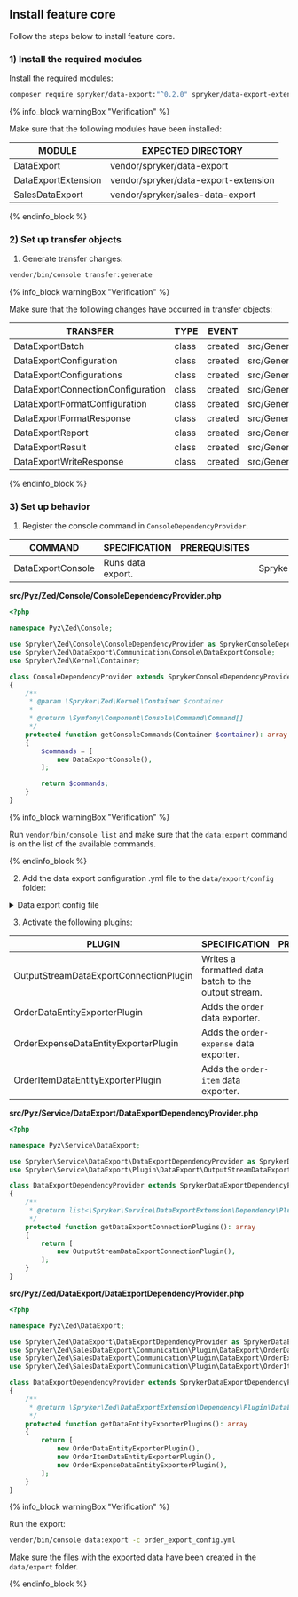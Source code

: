 

## Install feature core

Follow the steps below to install feature core.

### 1) Install the required modules

Install the required modules:

```bash
composer require spryker/data-export:"^0.2.0" spryker/data-export-extension:"^0.1.0" spryker/sales-data-export:"^0.1.0" --update-with-dependencies
```

{% info_block warningBox "Verification" %}

Make sure that the following modules have been installed:

| MODULE              | EXPECTED DIRECTORY                   |
|---------------------|--------------------------------------|
| DataExport          | vendor/spryker/data-export           |
| DataExportExtension | vendor/spryker/data-export-extension |
| SalesDataExport     | vendor/spryker/sales-data-export     |

{% endinfo_block %}

### 2) Set up transfer objects

1. Generate transfer changes:

```bash
vendor/bin/console transfer:generate
```

{% info_block warningBox "Verification" %}

Make sure that the following changes have occurred in transfer objects:

| TRANSFER | TYPE | EVENT | PATH |
| --- | --- | --- | --- |
| DataExportBatch | class | created | src/Generated/Shared/Transfer/DataExportBatchTransfer.php |
| DataExportConfiguration | class | created |src/Generated/Shared/Transfer/DataExportConfigurationTransfer.php |
| DataExportConfigurations | class | created | src/Generated/Shared/Transfer/DataExportConfigurationsTransfer.php |
| DataExportConnectionConfiguration | class | created | src/Generated/Shared/Transfer/DataExportConnectionConfigurationTransfer.php |
| DataExportFormatConfiguration | class | created | src/Generated/Shared/Transfer/DataExportFormatConfigurationTransfer.php |
| DataExportFormatResponse | class | created | src/Generated/Shared/Transfer/DataExportFormatResponseTransfer.php |
| DataExportReport | class | created | src/Generated/Shared/Transfer/DataExportReportTransfer.php |
| DataExportResult | class | created | src/Generated/Shared/Transfer/DataExportResultTransfer.php |
| DataExportWriteResponse | class | created | src/Generated/Shared/Transfer/DataExportWriteResponseTransfer.php |

{% endinfo_block %}

### 3) Set up behavior

1. Register the console command in `ConsoleDependencyProvider`.

| COMMAND           | SPECIFICATION     | PREREQUISITES | NAMESPACE                                    |
|-------------------|-------------------|---------------|----------------------------------------------|
| DataExportConsole | Runs data export. |               | Spryker\Zed\DataExport\Communication\Console |

**src/Pyz/Zed/Console/ConsoleDependencyProvider.php**

```php
<?php

namespace Pyz\Zed\Console;

use Spryker\Zed\Console\ConsoleDependencyProvider as SprykerConsoleDependencyProvider;
use Spryker\Zed\DataExport\Communication\Console\DataExportConsole;
use Spryker\Zed\Kernel\Container;

class ConsoleDependencyProvider extends SprykerConsoleDependencyProvider
{
    /**
     * @param \Spryker\Zed\Kernel\Container $container
     *
     * @return \Symfony\Component\Console\Command\Command[]
     */
    protected function getConsoleCommands(Container $container): array
    {
        $commands = [
            new DataExportConsole(),
        ];

        return $commands;
    }
}
```

{% info_block warningBox "Verification" %}

Run `vendor/bin/console list` and make sure that the `data:export` command is on the list of the available commands.

{% endinfo_block %}

2. Add the data export configuration .yml file to the `data/export/config` folder:

<details>
  <summary>Data export config file</summary>

```yml
version: 1

defaults:
    filter_criteria: &default_filter_criteria
        order_created_at:
            type: between
            from: '2020-05-01 00:00:00'
            to: '2020-12-31 23:59:59'

actions:
    - data_entity: order-expense
      destination: '{data_entity}s_DE_{timestamp}.{extension}'
      filter_criteria:
          <<: *default_filter_criteria
          store_name: [DE]
    - data_entity: order-expense
      destination: '{data_entity}s_AT_{timestamp}.{extension}'
      filter_criteria:
          <<: *default_filter_criteria
          store_name: [AT]

    - data_entity: order-item
      destination: '{data_entity}s_DE_{timestamp}.{extension}'
      filter_criteria:
          <<: *default_filter_criteria
          store_name: [DE]
    - data_entity: order-item
      destination: '{data_entity}s_AT_{timestamp}.{extension}'
      filter_criteria:
          <<: *default_filter_criteria
          store_name: [AT]

    - data_entity: order
      destination: '{data_entity}s_DE_{timestamp}.{extension}'
      filter_criteria:
          <<: *default_filter_criteria
          store_name: [DE]
    - data_entity: order
      destination: '{data_entity}s_AT_{timestamp}.{extension}'
      filter_criteria:
          <<: *default_filter_criteria
          store_name: [AT]
 ```

 </details>

 3. Activate the following plugins:

| PLUGIN                                 | SPECIFICATION                                 | PREREQUISITES | NAMESPACE                                                   |
|----------------------------------------|-----------------------------------------------|---------------|-------------------------------------------------------------|
| OutputStreamDataExportConnectionPlugin | Writes a formatted data batch to the output stream. |               | Spryker\Service\DataExport\Plugin\DataExport                |
| OrderDataEntityExporterPlugin          | Adds the `order` data exporter.               |               | Spryker\Zed\SalesDataExport\Communication\Plugin\DataExport |
| OrderExpenseDataEntityExporterPlugin   | Adds the `order-expense` data exporter.       |               | Spryker\Zed\SalesDataExport\Communication\Plugin\DataExport |
| OrderItemDataEntityExporterPlugin      | Adds the `order-item` data exporter.          |               | Spryker\Zed\SalesDataExport\Communication\Plugin\DataExport |

**src/Pyz/Service/DataExport/DataExportDependencyProvider.php**

```php
<?php

namespace Pyz\Service\DataExport;

use Spryker\Service\DataExport\DataExportDependencyProvider as SprykerDataExportDependencyProvider;
use Spryker\Service\DataExport\Plugin\DataExport\OutputStreamDataExportConnectionPlugin;

class DataExportDependencyProvider extends SprykerDataExportDependencyProvider
{
    /**
     * @return list<\Spryker\Service\DataExportExtension\Dependency\Plugin\DataExportConnectionPluginInterface>
     */
    protected function getDataExportConnectionPlugins(): array
    {
        return [
            new OutputStreamDataExportConnectionPlugin(),
        ];
    }
}
```

**src/Pyz/Zed/DataExport/DataExportDependencyProvider.php**

```php
<?php

namespace Pyz\Zed\DataExport;

use Spryker\Zed\DataExport\DataExportDependencyProvider as SprykerDataExportDependencyProvider;
use Spryker\Zed\SalesDataExport\Communication\Plugin\DataExport\OrderDataEntityExporterPlugin;
use Spryker\Zed\SalesDataExport\Communication\Plugin\DataExport\OrderExpenseDataEntityExporterPlugin;
use Spryker\Zed\SalesDataExport\Communication\Plugin\DataExport\OrderItemDataEntityExporterPlugin;

class DataExportDependencyProvider extends SprykerDataExportDependencyProvider
{
    /**
     * @return \Spryker\Zed\DataExportExtension\Dependency\Plugin\DataEntityExporterPluginInterface[]
     */
    protected function getDataEntityExporterPlugins(): array
    {
        return [
            new OrderDataEntityExporterPlugin(),
            new OrderItemDataEntityExporterPlugin(),
            new OrderExpenseDataEntityExporterPlugin(),
        ];
    }
}
```

{% info_block warningBox "Verification" %}

Run the export:

```bash
vendor/bin/console data:export -c order_export_config.yml
```

Make sure the files with the exported data have been created in the `data/export` folder.

{% endinfo_block %}
